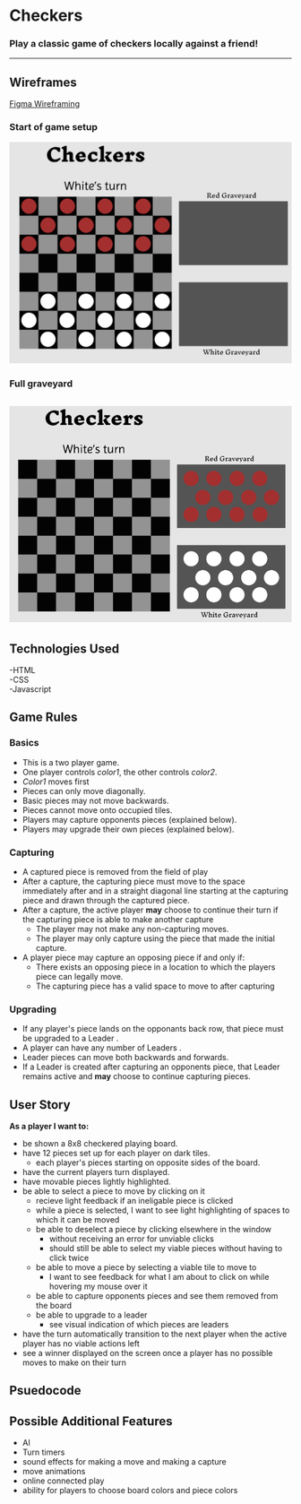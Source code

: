 # Checkers  

### Play a classic game of checkers locally against a friend!  

---
  
    


## Wireframes
[Figma Wireframing](https://www.figma.com/file/MQPcEbOaNF7M5grqDCnSnR/Checker-Board-(Community)?type=design&node-id=205%3A55&mode=design&t=gpYJ8cH4oqCSpRHW-1)   
### Start of game setup
![start of game setup](images/checkers_board_startgame.png)  
### Full graveyard
![full graveyard](images/checkers_game_empty.png)  
---
## Technologies Used
-HTML  
-CSS  
-Javascript  

##  Game Rules
### Basics
- This is a two player game.
- One player controls *color1*, the other controls *color2*.
- *Color1* moves first  
- Pieces can only move diagonally.
- Basic pieces may not move backwards.
- Pieces cannot move onto occupied tiles. 
- Players may capture opponents pieces (explained below).  
- Players may upgrade their own pieces (explained below).  
### Capturing
- A captured piece is removed from the field of play
- After a capture, the capturing piece must move to the space immediately after and in a straight diagonal line starting at the capturing piece and drawn through the captured piece.
- After a capture, the active player **may** choose to continue their turn if the capturing piece is able to make another capture
    - The player may not make any non-capturing moves.
    - The player may only capture using the piece that made the initial capture.
- A player piece may capture an opposing piece if and only if:
    - There exists an opposing piece in a location to which the players piece can legally move.
    - The capturing piece has a valid space to move to after capturing
### Upgrading
- If any player's piece lands on the opponants back row, that piece must be upgraded to a Leader .
- A player can have any number of Leaders .
- Leader pieces can move both backwards and forwards.
- If a Leader is created after capturing an opponents piece, that Leader remains active and **may** choose to continue capturing pieces.
## User Story
**As a player I want to:**
- be shown a 8x8 checkered playing board.
- have 12 pieces set up for each player on dark tiles.
    - each player's pieces starting on opposite sides of the board.
- have the current players turn displayed.
- have movable pieces lightly highlighted.
- be able to select a piece to move by clicking on it
    - recieve light feedback if an ineligable piece is clicked
    - while a piece is selected, I want to see light highlighting of spaces to which it can be moved
    - be able to deselect a piece by clicking elsewhere in the window
        - without receiving an error for unviable clicks
        - should still be able to select my viable pieces without having to click twice
    - be able to move a piece by selecting a viable tile to move to
        - I want to see feedback for what I am about to click on while hovering my mouse over it
    - be able to capture opponents pieces and see them removed from the board
    - be able to upgrade to a leader
        - see visual indication of which pieces are leaders
- have the turn automatically transition to the next player when the active player has no viable actions left
- see a winner displayed on the screen once a player has no possible moves to make on their turn
## Psuedocode
## Possible Additional Features
- AI
- Turn timers
- sound effects for making a move and making a capture
- move animations
- online connected play
- ability for players to choose board colors and piece colors